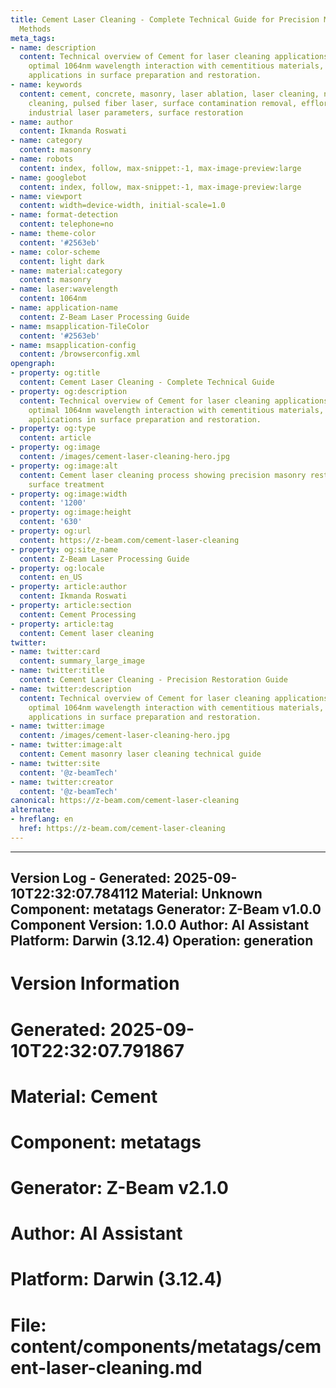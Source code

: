 ```yaml
---
title: Cement Laser Cleaning - Complete Technical Guide for Precision Masonry Restoration
  Methods
meta_tags:
- name: description
  content: Technical overview of Cement for laser cleaning applications, including
    optimal 1064nm wavelength interaction with cementitious materials, and industrial
    applications in surface preparation and restoration.
- name: keywords
  content: cement, concrete, masonry, laser ablation, laser cleaning, non-contact
    cleaning, pulsed fiber laser, surface contamination removal, efflorescence removal,
    industrial laser parameters, surface restoration
- name: author
  content: Ikmanda Roswati
- name: category
  content: masonry
- name: robots
  content: index, follow, max-snippet:-1, max-image-preview:large
- name: googlebot
  content: index, follow, max-snippet:-1, max-image-preview:large
- name: viewport
  content: width=device-width, initial-scale=1.0
- name: format-detection
  content: telephone=no
- name: theme-color
  content: '#2563eb'
- name: color-scheme
  content: light dark
- name: material:category
  content: masonry
- name: laser:wavelength
  content: 1064nm
- name: application-name
  content: Z-Beam Laser Processing Guide
- name: msapplication-TileColor
  content: '#2563eb'
- name: msapplication-config
  content: /browserconfig.xml
opengraph:
- property: og:title
  content: Cement Laser Cleaning - Complete Technical Guide
- property: og:description
  content: Technical overview of Cement for laser cleaning applications, including
    optimal 1064nm wavelength interaction with cementitious materials, and industrial
    applications in surface preparation and restoration.
- property: og:type
  content: article
- property: og:image
  content: /images/cement-laser-cleaning-hero.jpg
- property: og:image:alt
  content: Cement laser cleaning process showing precision masonry restoration and
    surface treatment
- property: og:image:width
  content: '1200'
- property: og:image:height
  content: '630'
- property: og:url
  content: https://z-beam.com/cement-laser-cleaning
- property: og:site_name
  content: Z-Beam Laser Processing Guide
- property: og:locale
  content: en_US
- property: article:author
  content: Ikmanda Roswati
- property: article:section
  content: Cement Processing
- property: article:tag
  content: Cement laser cleaning
twitter:
- name: twitter:card
  content: summary_large_image
- name: twitter:title
  content: Cement Laser Cleaning - Precision Restoration Guide
- name: twitter:description
  content: Technical overview of Cement for laser cleaning applications, including
    optimal 1064nm wavelength interaction with cementitious materials, and industrial
    applications in surface preparation and restoration.
- name: twitter:image
  content: /images/cement-laser-cleaning-hero.jpg
- name: twitter:image:alt
  content: Cement masonry laser cleaning technical guide
- name: twitter:site
  content: '@z-beamTech'
- name: twitter:creator
  content: '@z-beamTech'
canonical: https://z-beam.com/cement-laser-cleaning
alternate:
- hreflang: en
  href: https://z-beam.com/cement-laser-cleaning
---
```


---
Version Log - Generated: 2025-09-10T22:32:07.784112
Material: Unknown
Component: metatags
Generator: Z-Beam v1.0.0
Component Version: 1.0.0
Author: AI Assistant
Platform: Darwin (3.12.4)
Operation: generation
---

# Version Information
# Generated: 2025-09-10T22:32:07.791867
# Material: Cement
# Component: metatags
# Generator: Z-Beam v2.1.0
# Author: AI Assistant
# Platform: Darwin (3.12.4)
# File: content/components/metatags/cement-laser-cleaning.md